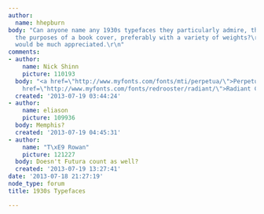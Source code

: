 ```yaml
---
author:
  name: hhepburn
body: "Can anyone name any 1930s typefaces they particularly admire, that would fit
  the purposes of a book cover, preferably with a variety of weights?\r\n\r\nAny help
  would be much appreciated.\r\n"
comments:
- author:
    name: Nick Shinn
    picture: 110193
  body: "<a href=\"http://www.myfonts.com/fonts/mti/perpetua/\">Perpetua Titling</a>\r\n<a
    href=\"http://www.myfonts.com/fonts/redrooster/radiant/\">Radiant Condensed</a>"
  created: '2013-07-19 03:44:24'
- author:
    name: eliason
    picture: 109936
  body: Memphis?
  created: '2013-07-19 04:45:31'
- author:
    name: "T\xE9 Rowan"
    picture: 121227
  body: Doesn't Futura count as well?
  created: '2013-07-19 13:27:41'
date: '2013-07-18 21:27:19'
node_type: forum
title: 1930s Typefaces

---
```

